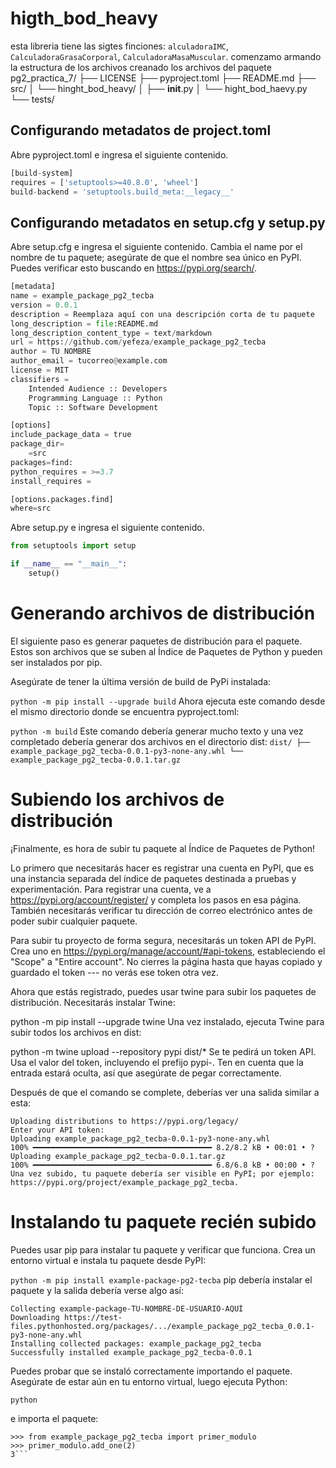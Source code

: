 # <strong>higth_bod_heavy</strong>

esta libreria tiene las sigtes finciones: `alculadoraIMC`, `CalculadoraGrasaCorporal`, `CalculadoraMasaMuscular`.
comenzamo armando la estructura de los archivos
creanado los archivos del paquete
pg2_practica_7/
├── LICENSE
├── pyproject.toml
├── README.md
├── src/
│ └── hinght_bod_heavy/
│ ├── **init**.py
│ └── hight_bod_haevy.py
└── tests/

## Configurando metadatos de project.toml

Abre pyproject.toml e ingresa el siguiente contenido.

```python
[build-system]
requires = ['setuptools>=40.8.0', 'wheel']
build-backend = 'setuptools.build_meta:__legacy__'
```

## Configurando metadatos en setup.cfg y setup.py

Abre setup.cfg e ingresa el siguiente contenido. Cambia el name por el nombre de tu paquete; asegúrate de que el nombre sea único en PyPI. Puedes verificar esto buscando en https://pypi.org/search/.

```python
[metadata]
name = example_package_pg2_tecba
version = 0.0.1
description = Reemplaza aquí con una descripción corta de tu paquete
long_description = file:README.md
long_description_content_type = text/markdown
url = https://github.com/yefeza/example_package_pg2_tecba
author = TU NOMBRE
author_email = tucorreo@example.com
license = MIT
classifiers =
    Intended Audience :: Developers
    Programming Language :: Python
    Topic :: Software Development

[options]
include_package_data = true
package_dir=
    =src
packages=find:
python_requires = >=3.7
install_requires =

[options.packages.find]
where=src
```

Abre setup.py e ingresa el siguiente contenido.

```python
from setuptools import setup

if __name__ == "__main__":
    setup()
```

# Generando archivos de distribución

El siguiente paso es generar paquetes de distribución para el paquete. Estos son archivos que se suben al Índice de Paquetes de Python y pueden ser instalados por pip.

Asegúrate de tener la última versión de build de PyPi instalada:

`python -m pip install --upgrade build`
Ahora ejecuta este comando desde el mismo directorio donde se encuentra pyproject.toml:

`python -m build`
Este comando debería generar mucho texto y una vez completado debería generar dos archivos en el directorio dist:
`dist/
├── example_package_pg2_tecba-0.0.1-py3-none-any.whl
└── example_package_pg2_tecba-0.0.1.tar.gz`

# Subiendo los archivos de distribución

¡Finalmente, es hora de subir tu paquete al Índice de Paquetes de Python!

Lo primero que necesitarás hacer es registrar una cuenta en PyPI, que es una instancia separada del índice de paquetes destinada a pruebas y experimentación. Para registrar una cuenta, ve a https://pypi.org/account/register/ y completa los pasos en esa página. También necesitarás verificar tu dirección de correo electrónico antes de poder subir cualquier paquete.

Para subir tu proyecto de forma segura, necesitarás un token API de PyPI. Crea uno en https://pypi.org/manage/account/#api-tokens, estableciendo el "Scope" a "Entire account". No cierres la página hasta que hayas copiado y guardado el token --- no verás ese token otra vez.

Ahora que estás registrado, puedes usar twine para subir los paquetes de distribución. Necesitarás instalar Twine:

python -m pip install --upgrade twine
Una vez instalado, ejecuta Twine para subir todos los archivos en dist:

python -m twine upload --repository pypi dist/\*
Se te pedirá un token API. Usa el valor del token, incluyendo el prefijo pypi-. Ten en cuenta que la entrada estará oculta, así que asegúrate de pegar correctamente.

Después de que el comando se complete, deberías ver una salida similar a esta:

```
Uploading distributions to https://pypi.org/legacy/
Enter your API token:
Uploading example_package_pg2_tecba-0.0.1-py3-none-any.whl
100% ━━━━━━━━━━━━━━━━━━━━━━━━━━━━━━━━━━━━━━━━ 8.2/8.2 kB • 00:01 • ?
Uploading example_package_pg2_tecba-0.0.1.tar.gz
100% ━━━━━━━━━━━━━━━━━━━━━━━━━━━━━━━━━━━━━━━━ 6.8/6.8 kB • 00:00 • ?
Una vez subido, tu paquete debería ser visible en PyPI; por ejemplo: https://pypi.org/project/example_package_pg2_tecba.
```

# Instalando tu paquete recién subido

Puedes usar pip para instalar tu paquete y verificar que funciona. Crea un entorno virtual e instala tu paquete desde PyPI:

`python -m pip install example-package-pg2-tecba`
pip debería instalar el paquete y la salida debería verse algo así:

```
Collecting example-package-TU-NOMBRE-DE-USUARIO-AQUÍ
Downloading https://test-files.pythonhosted.org/packages/.../example_package_pg2_tecba_0.0.1-py3-none-any.whl
Installing collected packages: example_package_pg2_tecba
Successfully installed example_package_pg2_tecba-0.0.1
```

Puedes probar que se instaló correctamente importando el paquete. Asegúrate de estar aún en tu entorno virtual, luego ejecuta Python:

```
python

```

e importa el paquete:

````
>>> from example_package_pg2_tecba import primer_modulo
>>> primer_modulo.add_one(2)
3```
````
